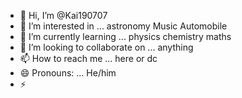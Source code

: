 - 👋 Hi, I’m @Kai190707
- 👀 I’m interested in ...  astronomy Music Automobile 
- 🌱 I’m currently learning ... physics chemistry maths 
- 💞️ I’m looking to collaborate on ... anything 
- 📫 How to reach me ... here or dc
- 😄 Pronouns: ... He/him
- ⚡ 

<!---
Kai190707/Kai190707 is a ✨ special ✨ repository because its `README.md` (this file) appears on your GitHub profile.
You can click the Preview link to take a look at your changes.
--->
